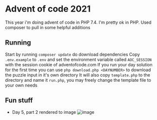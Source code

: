 # Advent of code 2021
This year i'm doing advent of code in PHP 7.4. I'm pretty ok in PHP.
Used composer to pull in some helpful additions

## Running
Start by running `composer update` do download dependencies
Copy `.env.example` to `.env` and set the environment variable called `AOC_SESSION` with the session cookie of adventofcode.com
If you run your day solution for the first time you can use `php download.php <DAYNUMBER>` to download the puzzle input in it's own directory
It will also copy `template.php` to the directory and name it `run.php`, you may freely change the template file to your own needs 

## Fun stuff
- Day 5, part 2 rendered to image
![image](https://user-images.githubusercontent.com/49513527/144750975-fc50bbc4-6335-4a16-a381-8903a5a586e3.png)
